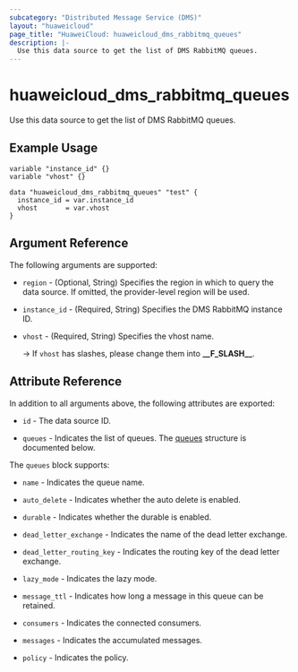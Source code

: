 ```yaml
---
subcategory: "Distributed Message Service (DMS)"
layout: "huaweicloud"
page_title: "HuaweiCloud: huaweicloud_dms_rabbitmq_queues"
description: |-
  Use this data source to get the list of DMS RabbitMQ queues.
---
```


# huaweicloud_dms_rabbitmq_queues

Use this data source to get the list of DMS RabbitMQ queues.

## Example Usage

```hcl
variable "instance_id" {}
variable "vhost" {}

data "huaweicloud_dms_rabbitmq_queues" "test" {
  instance_id = var.instance_id
  vhost       = var.vhost
}
```

## Argument Reference

The following arguments are supported:

* `region` - (Optional, String) Specifies the region in which to query the data source.
  If omitted, the provider-level region will be used.

* `instance_id` - (Required, String) Specifies the DMS RabbitMQ instance ID.

* `vhost` - (Required, String) Specifies the vhost name.

  -> If `vhost` has slashes, please change them into **\_\_F_SLASH\_\_**.

## Attribute Reference

In addition to all arguments above, the following attributes are exported:

* `id` - The data source ID.

* `queues` - Indicates the list of queues.
  The [queues](#attrblock--queues) structure is documented below.

<a name="attrblock--queues"></a>
The `queues` block supports:

* `name` - Indicates the queue name.

* `auto_delete` - Indicates whether the auto delete is enabled.

* `durable` - Indicates whether the durable is enabled.

* `dead_letter_exchange` - Indicates the name of the dead letter exchange.

* `dead_letter_routing_key` - Indicates the routing key of the dead letter exchange.

* `lazy_mode` - Indicates the lazy mode.

* `message_ttl` - Indicates how long a message in this queue can be retained.

* `consumers` - Indicates the connected consumers.

* `messages` - Indicates the accumulated messages.

* `policy` - Indicates the policy.

